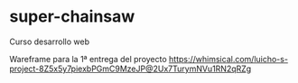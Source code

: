 # super-chainsaw
Curso desarrollo web

Wareframe para la 1ª entrega del proyecto https://whimsical.com/luicho-s-project-8Z5x5y7piexbPGmC9MzeJP@2Ux7TurymNVu1RN2qRZg

